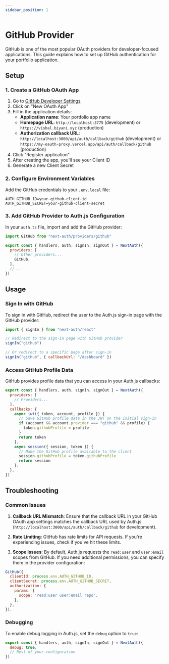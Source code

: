 ```yaml
---
sidebar_position: 1
---
```


# GitHub Provider

GitHub is one of the most popular OAuth providers for developer-focused applications. This guide explains how to set up GitHub authentication for your portfolio application.

## Setup

### 1. Create a GitHub OAuth App

1. Go to [GitHub Developer Settings](https://github.com/settings/developers)
2. Click on "New OAuth App"
3. Fill in the application details:
   - **Application name**: Your portfolio app name
   - **Homepage URL**: `http://localhost:3775` (development) or `https://vishal.biyani.xyz` (production)
   - **Authorization callback URL**: `http://localhost:3000/api/auth/callback/github` (development) or `https://my-oauth-proxy.vercel.app/api/auth/callback/github` (production)
4. Click "Register application"
5. After creating the app, you'll see your Client ID
6. Generate a new Client Secret

### 2. Configure Environment Variables

Add the GitHub credentials to your `.env.local` file:

```
AUTH_GITHUB_ID=your-github-client-id
AUTH_GITHUB_SECRET=your-github-client-secret
```

### 3. Add GitHub Provider to Auth.js Configuration

In your `auth.ts` file, import and add the GitHub provider:

```javascript
import GitHub from "next-auth/providers/github"

export const { handlers, auth, signIn, signOut } = NextAuth({
  providers: [
    // Other providers...
    GitHub,
  ],
  // ...
})
```

## Usage

### Sign In with GitHub

To sign in with GitHub, redirect the user to the Auth.js sign-in page with the GitHub provider:

```javascript
import { signIn } from "next-auth/react"

// Redirect to the sign-in page with GitHub provider
signIn("github")

// Or redirect to a specific page after sign-in
signIn("github", { callbackUrl: "/dashboard" })
```

### Access GitHub Profile Data

GitHub provides profile data that you can access in your Auth.js callbacks:

```javascript
export const { handlers, auth, signIn, signOut } = NextAuth({
  providers: [
    // Providers...
  ],
  callbacks: {
    async jwt({ token, account, profile }) {
      // Save GitHub profile data in the JWT on the initial sign-in
      if (account && account.provider === "github" && profile) {
        token.githubProfile = profile
      }
      return token
    },
    async session({ session, token }) {
      // Make the GitHub profile available to the client
      session.githubProfile = token.githubProfile
      return session
    },
  },
})
```

## Troubleshooting

### Common Issues

1. **Callback URL Mismatch**: Ensure that the callback URL in your GitHub OAuth app settings matches the callback URL used by Auth.js (`http://localhost:3000/api/auth/callback/github` for development).

2. **Rate Limiting**: GitHub has rate limits for API requests. If you're experiencing issues, check if you've hit these limits.

3. **Scope Issues**: By default, Auth.js requests the `read:user` and `user:email` scopes from GitHub. If you need additional permissions, you can specify them in the provider configuration:

```javascript
GitHub({
  clientId: process.env.AUTH_GITHUB_ID,
  clientSecret: process.env.AUTH_GITHUB_SECRET,
  authorization: {
    params: {
      scope: 'read:user user:email repo',
    },
  },
}),
```

### Debugging

To enable debug logging in Auth.js, set the `debug` option to `true`:

```javascript
export const { handlers, auth, signIn, signOut } = NextAuth({
  debug: true,
  // Rest of your configuration
})
```
